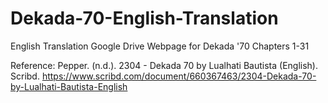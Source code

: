 # Dekada-70-English-Translation

English Translation Google Drive Webpage for Dekada '70 Chapters 1-31

Reference: 
Pepper. (n.d.). 2304 - Dekada 70 by Lualhati Bautista (English). Scribd. https://www.scribd.com/document/660367463/2304-Dekada-70-by-Lualhati-Bautista-English

